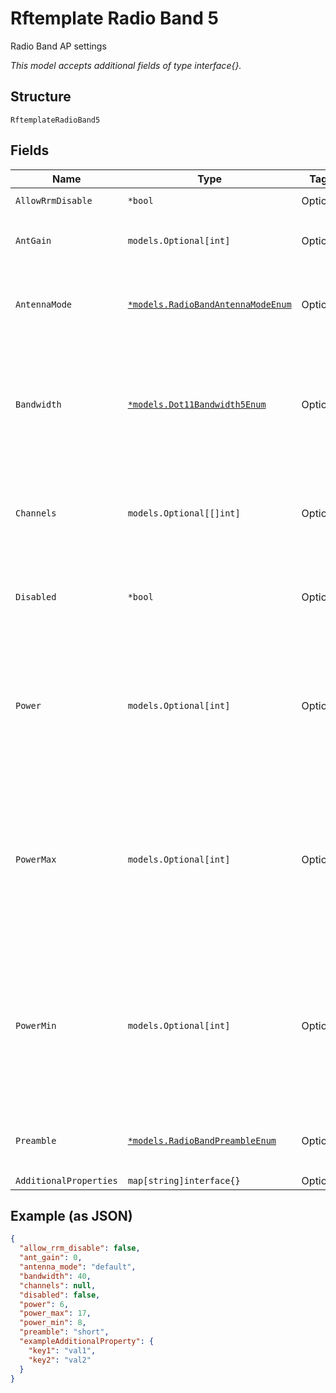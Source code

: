 
# Rftemplate Radio Band 5

Radio Band AP settings

*This model accepts additional fields of type interface{}.*

## Structure

`RftemplateRadioBand5`

## Fields

| Name | Type | Tags | Description |
|  --- | --- | --- | --- |
| `AllowRrmDisable` | `*bool` | Optional | **Default**: `false` |
| `AntGain` | `models.Optional[int]` | Optional | **Default**: `0`<br><br>**Constraints**: `>= 0`, `<= 10` |
| `AntennaMode` | [`*models.RadioBandAntennaModeEnum`](../../doc/models/radio-band-antenna-mode-enum.md) | Optional | enum: `1x1`, `2x2`, `3x3`, `4x4`, `default`<br><br>**Default**: `"default"` |
| `Bandwidth` | [`*models.Dot11Bandwidth5Enum`](../../doc/models/dot-11-bandwidth-5-enum.md) | Optional | channel width for the 5GHz band. enum: `0`(disabled, response only), `20`, `40`, `80`<br><br>**Default**: `40` |
| `Channels` | `models.Optional[[]int]` | Optional | For RFTemplates. List of channels, null or empty array means auto |
| `Disabled` | `*bool` | Optional | Whether to disable the radio<br><br>**Default**: `false` |
| `Power` | `models.Optional[int]` | Optional | Tx power of the radio. For Devices, 0 means auto. -1 / -2 / -3 / …: treated as 0 / -1 / -2 / …<br><br>**Constraints**: `>= 5`, `<= 25` |
| `PowerMax` | `models.Optional[int]` | Optional | When power=0, max tx power to use, HW-specific values will be used if not set<br><br>**Default**: `17`<br><br>**Constraints**: `>= 5`, `<= 17` |
| `PowerMin` | `models.Optional[int]` | Optional | When power=0, min tx power to use, HW-specific values will be used if not set<br><br>**Default**: `8`<br><br>**Constraints**: `>= 5`, `<= 17` |
| `Preamble` | [`*models.RadioBandPreambleEnum`](../../doc/models/radio-band-preamble-enum.md) | Optional | enum: `auto`, `long`, `short`<br><br>**Default**: `"short"` |
| `AdditionalProperties` | `map[string]interface{}` | Optional | - |

## Example (as JSON)

```json
{
  "allow_rrm_disable": false,
  "ant_gain": 0,
  "antenna_mode": "default",
  "bandwidth": 40,
  "channels": null,
  "disabled": false,
  "power": 6,
  "power_max": 17,
  "power_min": 8,
  "preamble": "short",
  "exampleAdditionalProperty": {
    "key1": "val1",
    "key2": "val2"
  }
}
```

